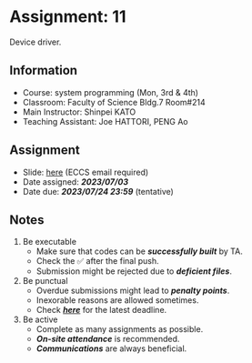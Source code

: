 # Assignment: 11

Device driver.

## Information

- Course: system programming (Mon, 3rd & 4th)
- Classroom: Faculty of Science Bldg.7 Room#214
- Main Instructor: Shinpei KATO
- Teaching Assistant: Joe HATTORI, PENG Ao

## Assignment

- Slide: [here](https://docs.google.com/presentation/d/1pCFJyH9nI0FssCmNs1soQV4L57Zg52ICvgfUVlD4MYw/edit?usp=sharing) (ECCS email required) 
- Date assigned: ***2023/07/03***
- Date due: ***2023/07/24 23:59*** (tentative)

## Notes

1. Be executable
    - Make sure that codes can be ***successfully built*** by TA.
    - Check the ✅ after the final push.
    - Submission might be rejected due to ***deficient files***.
1. Be punctual
    - Overdue submissions might lead to ***penalty points***.
    - Inexorable reasons are allowed sometimes.
    - Check [***here***](https://github.com/ut-syspro-admin/assignment-11) for the latest deadline.
1. Be active
    - Complete as many assignments as possible.
    - ***On-site attendance*** is recommended.
    - ***Communications*** are always beneficial.
